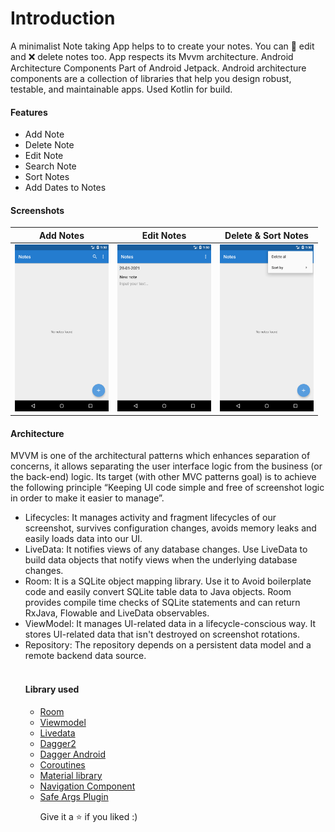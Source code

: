 # Introduction

A minimalist Note taking App helps to to create your notes. You can 📝 edit and ❌ delete notes too. 
App respects its Mvvm architecture. Android Architecture Components
Part of Android Jetpack. Android architecture components are a collection of libraries that help 
you design robust, testable, and maintainable apps. Used Kotlin for build.

<h4>Features</h4>
<ul>
  <li>Add Note</li>
   <li>Delete Note</li>
   <li>Edit Note</li>
   <li>Search Note</li>
   <li>Sort Notes</li>
   <li>Add Dates to Notes</li>
  </ul>


<h4>Screenshots</h4>
<table>
<thead>
<tr>
<th align="center">Add Notes</th>
<th align="center">Edit Notes</th>
<th align="center">Delete & Sort Notes</th>
</tr>
</thead>
<tbody>
<tr>
<td> <img src="screenshot/home.png" width="150" ></td>
<td> <img src="screenshot/note.png" width="150" ></td>
<td> <img src="screenshot/sort.png" width="150" ></td>
</tr>
</tbody>
</table>


<h4>Architecture</h4>

MVVM is one of the architectural patterns which enhances separation of concerns, it allows
separating the user interface logic from the business (or the back-end) logic. Its target 
(with other MVC patterns goal) is to achieve the following principle “Keeping UI code simple 
and free of screenshot logic in order to make it easier to manage”.

<ul>
<li>Lifecycles: It manages activity and fragment lifecycles of our screenshot, survives configuration changes,
avoids memory leaks and easily loads data into our UI.</li>
<li>LiveData: It notifies views of any database changes. Use LiveData to build data objects that notify views when
the underlying database changes.</li>
<li>Room: It is a SQLite object mapping library. Use it to Avoid boilerplate code and easily 
convert SQLite table data to Java objects. Room provides compile time checks of SQLite statements
and can return RxJava, Flowable and LiveData observables.</li>
<li>ViewModel: It manages UI-related data in a lifecycle-conscious way. It stores UI-related data
that isn't destroyed on screenshot rotations.</li>
<li>Repository: The repository depends on a persistent data model and a remote backend data source.</li>

<br>


 <h4>Library used</h4>
<ul>
<li><a href="https://developer.android.com/topic/libraries/architecture/room" target="_blank">Room</a></li>
<li><a href="https://developer.android.com/topic/libraries/architecture/viewmodel" target="_blank">Viewmodel</a></li>
<li><a href="https://developer.android.com/topic/libraries/architecture/livedata">Livedata</a></li>
<li><a href="https://github.com/google/dagger" target="_blank">Dagger2</a></li>
<li><a href="https://github.com/google/dagger" target="_blank">Dagger Android</a></li>
<li><a href="https://developer.android.com/kotlin/coroutines" target="_blank">Coroutines</a></li>
<li><a href="https://material.io/develop/android/docs/getting-started/" target="_blank">Material library</a></li>
<li><a href="https://developer.android.com/guide/navigation/navigation-getting-started" target="_blank">Navigation Component</a></li>
  <li><a href="https://developer.android.com/guide/navigation/navigation-pass-data" target="_blank">Safe Args Plugin</a></li>
  
Give it a ⭐ if you liked :)
  
</ul>
